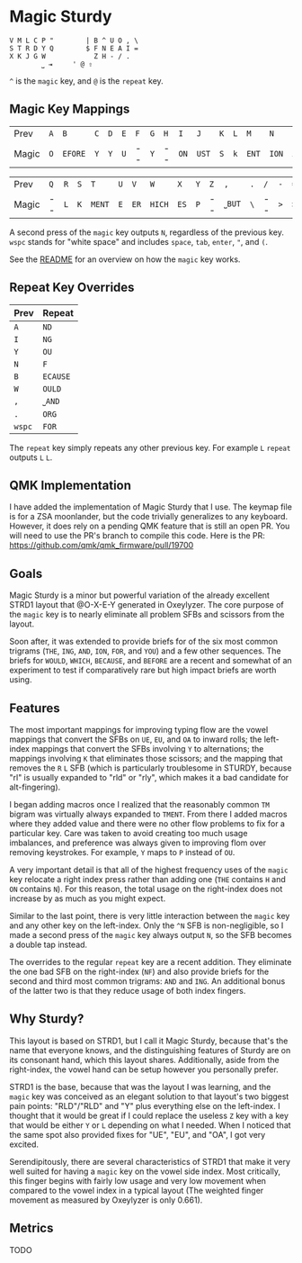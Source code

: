 # Magic Sturdy

```
V M L C P "        | B ^ U O , \
S T R D Y Q        $ F N E A I =
X K J G W            Z H - / .
        ⎵ ⇥     ' @ ⇧
```
`^` is the `magic` key, and `@` is the `repeat` key.

## Magic Key Mappings

|     |     |     |     |     |     |     |     |     |     |     |     |     |     |     |     |     |
| --- | --- | --- | --- | --- | --- | --- | --- | --- | --- | --- | --- | --- | --- | --- | --- | --- |
| Prev  | `A` | `B`      | `C` | `D` | `E` | `F` | `G` | `H` | `I`  | `J`   | `K` | `L` | `M`   | `N`   | `O` | `P` |
| Magic | `O` | `EFORE`  | `Y` | `Y` | `U` | --  | `Y` | --  | `ON` | `UST` | `S` | `k` | `ENT` | `ION` | `A` | `Y` |

|     |     |     |     |     |     |     |     |     |     |     |     |     |     |     |     |     |
| --- | --- | --- | --- | --- | --- | --- | --- | --- | --- | --- | --- | --- | --- | --- | --- | --- |
| Prev  | `Q` | `R` | `S` | `T`    | `U` | `V`  | `W`    | `X`   | `Y` | `Z` | `,`    | `.` | `/` | `-` | `=` | `wspc` |
| Magic | --  | `L` | `K` | `MENT` | `E` | `ER` | `HICH` | `ES`  | `P` | --  | `⎵BUT` | `\` | --  | `>` | `>` | `THE`  |

A second press of the `magic` key outputs `N`, regardless of the previous key. `wspc` stands for "white space" and
includes `space`, `tab`, `enter`, `"`, and `(`.


See the [README](../README.md) for an overview on how the `magic` key works.

## Repeat Key Overrides

| Prev | Repeat |
| --- | --- |
| `A` | `ND` |
| `I` | `NG` |
| `Y` | `OU` |
| `N` | `F` |
| `B` | `ECAUSE` |
| `W` | `OULD` |
| `,` | `⎵AND` |
| `.` | `ORG` |
| `wspc` | `FOR` |

The `repeat` key simply repeats any other previous key. For example `L` `repeat` outputs `L` `L`.

## QMK Implementation

I have added the implementation of Magic Sturdy that I use. The keymap file is for a ZSA moonlander, but the code trivially generalizes to any keyboard. However, it does rely on a pending QMK feature that is still an open PR. You will need to use the PR's branch to compile this code. Here is the PR: https://github.com/qmk/qmk_firmware/pull/19700

## Goals

Magic Sturdy is a minor but powerful variation of the already excellent STRD1 layout that @O-X-E-Y
generated in Oxeylyzer. The core purpose of the `magic` key is to nearly eliminate all problem SFBs
and scissors from the layout.

Soon after, it was extended to provide briefs for of the six most common trigrams (`THE`, `ING`, `AND`,
`ION`, `FOR`, and `YOU`) and a few other sequences. The briefs for `WOULD`, `WHICH`, `BECAUSE`, and `BEFORE`
are a recent and somewhat of an experiment to test if comparatively rare but high impact briefs are worth using.

## Features

The most important mappings for improving typing flow are the vowel mappings that convert the SFBs on `UE`, `EU`, and `OA`
to inward rolls; the left-index mappings that convert the SFBs involving `Y` to alternations; the mappings involving
`K` that eliminates those scissors; and the mapping that removes the `R` `L` SFB (which is particularly troublesome in
STURDY, because "rl" is usually expanded to "rld" or "rly", which makes it a bad candidate for alt-fingering).

I began adding macros once I realized that the reasonably common `TM` bigram was virtually always expanded to `TMENT`.
From there I added macros where they added value and there were no other flow problems to fix for a particular key.
Care was taken to avoid creating too much usage imbalances, and preference was always given to improving flom over
removing keystrokes. For example, `Y` maps to `P` instead of `OU`.

A very important detail is that all of the highest frequency uses of the `magic` key relocate a right index press
rather than adding one (`THE` contains `H` and `ON` contains `N`). For this reason, the total usage on the right-index
does not increase by as much as you might expect.

Similar to the last point, there is very little interaction between the `magic` key and any other key on the left-index.
Only the `^N` SFB is non-negligible, so I made a second press of the `magic` key always output `N`, so the SFB becomes a
double tap instead.

The overrides to the regular `repeat` key are a recent addition. They eliminate the one bad SFB on the right-index (`NF`) and
also provide briefs for the second and third most common trigrams: `AND` and `ING`. An additional bonus of the latter
two is that they reduce usage of both index fingers.

## Why Sturdy?

This layout is based on STRD1, but I call it Magic Sturdy, because that's the name that everyone knows, and the
distinguishing features of Sturdy are on its consonant hand, which this layout shares. Additionally, aside from the
right-index, the vowel hand can be setup however you personally prefer.

STRD1 is the base, because that was the layout I was learning, and the `magic` key was conceived as an elegant solution
to that layout's two biggest pain points: "RLD"/"RLD" and "Y" plus everything else on the left-index. I thought that it
would be great if I could replace the useless `Z` key with a key that would be either `Y` or `L` depending on what I
needed. When I noticed that the same spot also provided fixes for "UE", "EU", and "OA", I got very excited.

Serendipitously, there are several characteristics of STRD1 that make it very well suited for having a `magic` key on the
vowel side index. Most critically, this finger begins with fairly low usage and very low movement when compared to the 
vowel index in a typical layout (The weighted finger movement as measured by Oxeylyzer is only 0.661). 

## Metrics

TODO
